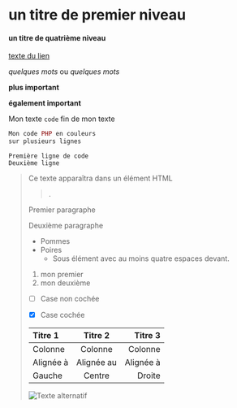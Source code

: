 # un titre de premier niveau
#### un titre de quatrième niveau

[texte du lien](url_du_lien "texte pour le titre, facultatif")

*quelques mots* ou  _quelques mots_

**plus important**

__également important__

Mon texte `code` fin de mon texte

```php
Mon code PHP en couleurs
sur plusieurs lignes
```

    Première ligne de code
    Deuxième ligne

> Ce texte apparaîtra dans un élément HTML <blockquote>.

Premier paragraphe

Deuxième paragraphe   

* Pommes
* Poires
    * Sous élément avec au moins quatre espaces devant.

1. mon premier
2. mon deuxième

- [ ] Case non cochée
- [x] Case cochée


| Titre 1       |     Titre 2     |        Titre 3 |
| :------------ | :-------------: | -------------: |
| Colonne       |     Colonne     |        Colonne |
| Alignée à     |   Alignée au    |      Alignée à |
| Gauche        |     Centre      |         Droite |


![Texte alternatif](url_de_l'image "texte pour le titre, facultatif")
